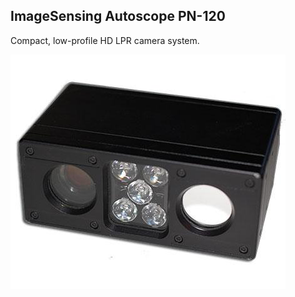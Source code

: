 ##  ImageSensing Autoscope PN-120

Compact, low-profile HD LPR camera system.

![Autoscope PN-120](../images/imagesensing-autoscope-pn-120-medium.png)